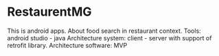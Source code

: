 # RestaurentMG
This is android apps. About food search in restaurant context.
Tools: android studio - java
Architecture system: client - server with support of retrofit library.
Architecture software: MVP
